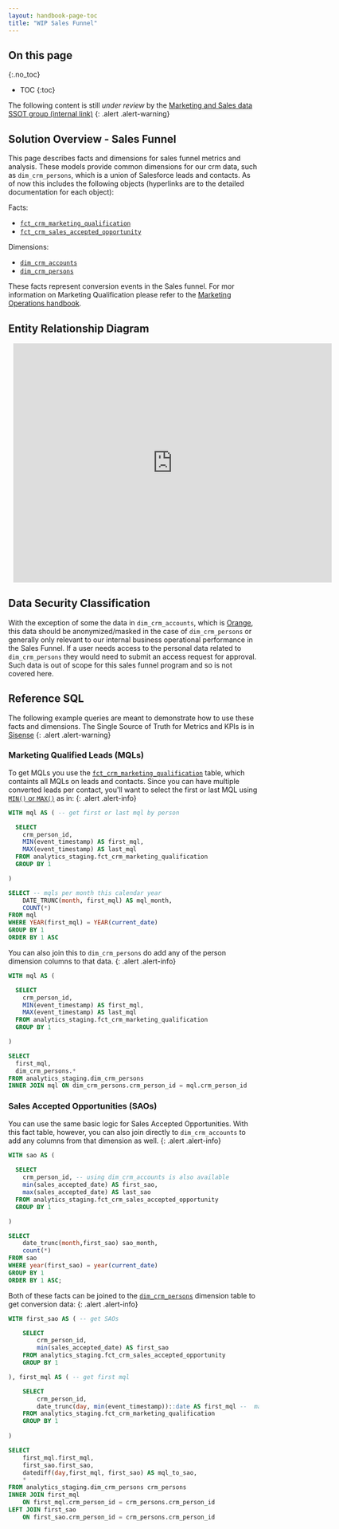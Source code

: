 ```yaml
---
layout: handbook-page-toc
title: "WIP Sales Funnel"
---
```


## On this page
{:.no_toc}

- TOC
{:toc}

The following content is still *under review* by the [Marketing and Sales data SSOT group (internal link)](https://docs.google.com/document/d/1zwGAAU4PUq2LArjJpeUN44kNsdRdHqJ5v5lWKOO2Cfc)
{: .alert .alert-warning}

## Solution Overview - Sales Funnel

This page describes facts and dimensions for sales funnel metrics and analysis. These models provide common dimensions for our crm data, such as `dim_crm_persons`, which is a union of Salesforce leads and contacts. As of now this includes the following objects (hyperlinks are to the detailed documentation for each object):

Facts:
- [`fct_crm_marketing_qualification`](https://dbt.gitlabdata.com/#!/model/model.gitlab_snowflake.fct_crm_marketing_qualification)
- [`fct_crm_sales_accepted_opportunity`](https://dbt.gitlabdata.com/#!/model/model.gitlab_snowflake.fct_crm_sales_accepted_opportunity)

Dimensions:
- [`dim_crm_accounts`](https://dbt.gitlabdata.com/#!/model/model.gitlab_snowflake.dim_crm_accounts)
- [`dim_crm_persons`](https://dbt.gitlabdata.com/#!/model/model.gitlab_snowflake.dim_crm_persons)

These facts represent conversion events in the Sales funnel. For mor information on Marketing Qualification please refer to the [Marketing Operations handbook](https://about.gitlab.com/handbook/marketing/marketing-operations/marketo/#mql-definition).

## Entity Relationship Diagram

<div style="width: 640px; height: 480px; margin: 10px; position: relative;"><iframe allowfullscreen frameborder="0" style="width:640px; height:480px" src="https://app.lucidchart.com/documents/embeddedchart/87c51c3d-1198-4c5f-aa7c-f29fdc9e394f" id="9sCy~CH7PMVB"></iframe></div>

## Data Security Classification

With the exception of some the data in `dim_crm_accounts`, which is [Orange](/handbook/engineering/security/data-classification-standard.html#orange), this data should be anonymized/masked in the case of `dim_crm_persons` or generally only relevant to our internal business operational performance in the Sales Funnel. If a user needs access to the personal data related to `dim_crm_persons` they would need to submit an access request for approval. Such data is out of scope for this sales funnel program and so is not covered here.

## Reference SQL

The following example queries are meant to demonstrate how to use these facts and dimensions. The Single Source of Truth for Metrics and KPIs is in [Sisense](/handbook/business-ops/data-team/platform/periscope/)
{: .alert .alert-warning}

### Marketing Qualified Leads (MQLs)

To get MQLs you use the [`fct_crm_marketing_qualification`](https://dbt.gitlabdata.com/#!/model/model.gitlab_snowflake.fct_crm_marketing_qualification) table, which containts all MQLs on leads and contacts. Since you can have multiple converted leads per contact, you'll want to select the first or last MQL using [`MIN()` or `MAX()`](https://docs.snowflake.com/en/sql-reference/functions/min.html) as in:
{: .alert .alert-info}

```sql
WITH mql AS ( -- get first or last mql by person

  SELECT
    crm_person_id,
    MIN(event_timestamp) AS first_mql,
    MAX(event_timestamp) AS last_mql
  FROM analytics_staging.fct_crm_marketing_qualification
  GROUP BY 1

)

SELECT -- mqls per month this calendar year
    DATE_TRUNC(month, first_mql) AS mql_month,
    COUNT(*)
FROM mql
WHERE YEAR(first_mql) = YEAR(current_date)
GROUP BY 1
ORDER BY 1 ASC
```

You can also join this to `dim_crm_persons` do add any of the person dimension columns to that data.
{: .alert .alert-info}

```sql
WITH mql AS (

  SELECT
    crm_person_id,
    MIN(event_timestamp) AS first_mql,
    MAX(event_timestamp) AS last_mql
  FROM analytics_staging.fct_crm_marketing_qualification
  GROUP BY 1

)

SELECT
  first_mql,
  dim_crm_persons.*
FROM analytics_staging.dim_crm_persons
INNER JOIN mql ON dim_crm_persons.crm_person_id = mql.crm_person_id
```
### Sales Accepted Opportunities (SAOs)

You can use the same basic logic for Sales Accepted Opportunities. With this fact table, however, you can also join directly to `dim_crm_accounts` to add any columns from that dimension as well.
{: .alert .alert-info}

```sql
WITH sao AS (
 
  SELECT
    crm_person_id, -- using dim_crm_accounts is also available
    min(sales_accepted_date) AS first_sao,
    max(sales_accepted_date) AS last_sao
  FROM analytics_staging.fct_crm_sales_accepted_opportunity
  GROUP BY 1

)

SELECT
    date_trunc(month,first_sao) sao_month,
    count(*)
FROM sao
WHERE year(first_sao) = year(current_date)
GROUP BY 1
ORDER BY 1 ASC;
```

Both of these facts can be joined to the [`dim_crm_persons`](https://dbt.gitlabdata.com/#!/model/model.gitlab_snowflake.dim_crm_persons) dimension table to get conversion data:
{: .alert .alert-info}

```sql
WITH first_sao AS ( -- get SAOs

    SELECT
        crm_person_id,
        min(sales_accepted_date) AS first_sao
    FROM analytics_staging.fct_crm_sales_accepted_opportunity
    GROUP BY 1

), first_mql AS ( -- get first mql

    SELECT
        crm_person_id,
        date_trunc(day, min(event_timestamp))::date AS first_mql --  match the SAO type
    FROM analytics_staging.fct_crm_marketing_qualification
    GROUP BY 1    
    
)

SELECT
    first_mql.first_mql,
    first_sao.first_sao,
    datediff(day,first_mql, first_sao) AS mql_to_sao,
    *
FROM analytics_staging.dim_crm_persons crm_persons
INNER JOIN first_mql
    ON first_mql.crm_person_id = crm_persons.crm_person_id
LEFT JOIN first_sao
    ON first_sao.crm_person_id = crm_persons.crm_person_id
```

